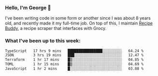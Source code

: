 ### Hello, I'm George 👋

I've been writing code in some form or another since I was about 8 years old, and recently made it my full-time job. On top of this, I maintain [Recipe Buddy](https://github.com/georgegebbett/recipe-buddy), a recipe scraper that interfaces with Grocy.  

<!--
**georgegebbett/georgegebbett** is a ✨ _special_ ✨ repository because its `README.md` (this file) appears on your GitHub profile.

Here are some ideas to get you started:

- 🔭 I’m currently working on ...
- 🌱 I’m currently learning ...
- 👯 I’m looking to collaborate on ...
- 🤔 I’m looking for help with ...
- 💬 Ask me about ...
- 📫 How to reach me: ...
- 😄 Pronouns: ...
- ⚡ Fun fact: ...
-->

### What I've been up to this week:
<!--START_SECTION:waka-->

```txt
TypeScript   17 hrs 9 mins   ████████████████░░░░░░░░░   64.24 %
JSON         3 hrs 19 mins   ███░░░░░░░░░░░░░░░░░░░░░░   12.47 %
Terraform    1 hr 17 mins    █▒░░░░░░░░░░░░░░░░░░░░░░░   04.85 %
TOML         1 hr 15 mins    █▒░░░░░░░░░░░░░░░░░░░░░░░   04.69 %
JavaScript   1 hr 2 mins     █░░░░░░░░░░░░░░░░░░░░░░░░   03.88 %
```

<!--END_SECTION:waka-->
